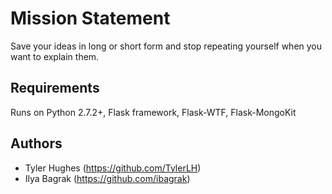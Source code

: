 Mission Statement
=============================

Save your ideas in long or short form and stop repeating yourself when you want to explain them.

## Requirements
Runs on Python 2.7.2+, Flask framework, Flask-WTF, Flask-MongoKit

## Authors
- Tyler Hughes (https://github.com/TylerLH)
- Ilya Bagrak (https://github.com/ibagrak)